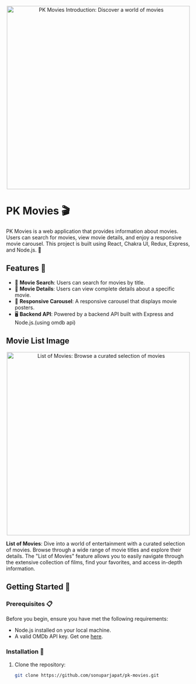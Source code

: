 <!-- Introduction Image -->
<p align="center">
  <img src="https://github.com/sonuparjapat/pkMovies/assets/115461488/e3886523-67f2-47d4-81b1-49a3d66b9dc2" alt="PK Movies Introduction: Discover a world of movies" width="500" />
</p>

# PK Movies 🎬

PK Movies is a web application that provides information about movies. Users can search for movies, view movie details, and enjoy a responsive movie carousel. This project is built using React, Chakra UI, Redux, Express, and Node.js. 🚀

## Features 🌟

- 🎥 **Movie Search**: Users can search for movies by title.
- 📜 **Movie Details**: Users can view complete details about a specific movie.
- 🎠 **Responsive Carousel**: A responsive carousel that displays movie posters.
- 🖥️ **Backend API**: Powered by a backend API built with Express and Node.js.(using omdb api)

## Movie List Image
<!-- Add an image that shows the list of movies here -->
<p align="center">
  <img src="https://github.com/sonuparjapat/pkMovies/assets/115461488/75c59481-e265-4fe0-b050-00ee1157eb6f" alt="List of Movies: Browse a curated selection of movies" width="500" />
</p>

**List of Movies**: Dive into a world of entertainment with a curated selection of movies. Browse through a wide range of movie titles and explore their details. The "List of Movies" feature allows you to easily navigate through the extensive collection of films, find your favorites, and access in-depth information.

## Getting Started 🚦

### Prerequisites 📋

Before you begin, ensure you have met the following requirements:

- Node.js installed on your local machine.
- A valid OMDb API key. Get one [here](http://www.omdbapi.com/).

### Installation 🚚

1. Clone the repository:

   ```bash
   git clone https://github.com/sonuparjapat/pk-movies.git
